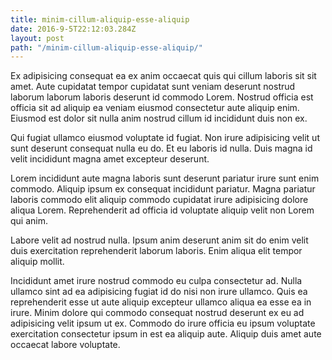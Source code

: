 ```yaml
---
title: minim-cillum-aliquip-esse-aliquip
date: 2016-9-5T22:12:03.284Z
layout: post
path: "/minim-cillum-aliquip-esse-aliquip/"
---
```


Ex adipisicing consequat ea ex anim occaecat quis qui cillum laboris sit sit amet. Aute cupidatat tempor cupidatat sunt veniam deserunt nostrud laborum laborum laboris deserunt id commodo Lorem. Nostrud officia est officia sit ad aliquip ea veniam eiusmod consectetur aute aliquip enim. Eiusmod est dolor sit nulla anim nostrud cillum id incididunt duis non ex.

Qui fugiat ullamco eiusmod voluptate id fugiat. Non irure adipisicing velit ut sunt deserunt consequat nulla eu do. Et eu laboris id nulla. Duis magna id velit incididunt magna amet excepteur deserunt.

Lorem incididunt aute magna laboris sunt deserunt pariatur irure sunt enim commodo. Aliquip ipsum ex consequat incididunt pariatur. Magna pariatur laboris commodo elit aliquip commodo cupidatat irure adipisicing dolore aliqua Lorem. Reprehenderit ad officia id voluptate aliquip velit non Lorem qui anim.

Labore velit ad nostrud nulla. Ipsum anim deserunt anim sit do enim velit duis exercitation reprehenderit laborum laboris. Enim aliqua elit tempor aliquip mollit.

Incididunt amet irure nostrud commodo eu culpa consectetur ad. Nulla ullamco sint ad ea adipisicing fugiat id do nisi non irure ullamco. Quis ea reprehenderit esse ut aute aliquip excepteur ullamco aliqua ea esse ea in irure. Minim dolore qui commodo consequat nostrud deserunt ex eu ad adipisicing velit ipsum ut ex. Commodo do irure officia eu ipsum voluptate exercitation consectetur ipsum in est ea aliquip aute. Aliquip duis amet aute occaecat labore voluptate.